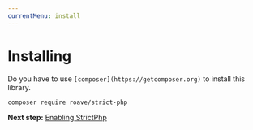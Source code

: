 ```yaml
---
currentMenu: install
---
```


# Installing

Do you have to use `[composer](https://getcomposer.org)` to install this library.

```sh
composer require roave/strict-php
```

**Next step:** [Enabling StrictPhp](bootstrap.md)
